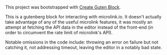This project was bootstrapped with [Create Guten Block](https://github.com/ahmadawais/create-guten-block).  
  
This is a gutenberg block for interacting with microlink.io. It doesn't actually take advantage of any of the useful 
microlink features, it was mostly an attempt at fetching the API data in the editor instead of the front-end (in order to 
circumvent the rate limit of microlink's API).  
  
Notable omissions in the code include: throwing an error on failure but not catching it, not addressing timeout, leaving 
the editor in a notably bad state.